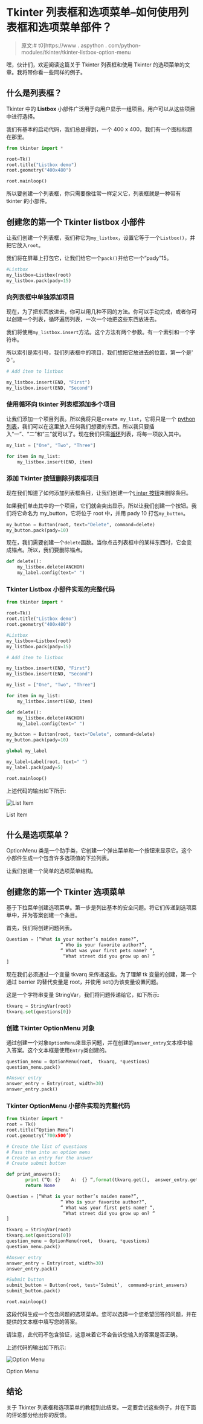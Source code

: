 # Tkinter 列表框和选项菜单–如何使用列表框和选项菜单部件？

> 原文:# t0]https://www . aspython . com/python-modules/tkinter/tkinter-listbox-option-menu

嘿，伙计们，欢迎阅读这篇关于 Tkinter 列表框和使用 Tkinter 的选项菜单的文章。我将带你看一些同样的例子。

## 什么是列表框？

Tkinter 中的 **Listbox** 小部件广泛用于向用户显示一组项目。用户可以从这些项目中进行选择。

我们有基本的启动代码，我们总是得到，一个 400 x 400，我们有一个图标标题在那里。

```py
from tkinter import *

root=Tk()
root.title("Listbox demo")
root.geometry("400x480")

root.mainloop()

```

所以要创建一个列表框，你只需要像往常一样定义它，列表框就是一种带有 tkinter 的小部件。

## 创建您的第一个 Tkinter listbox 小部件

让我们创建一个列表框，我们称它为`my_listbox`，设置它等于一个`Listbox()`，并把它放入`root`。

我们将在屏幕上打包它，让我们给它一个`pack()`并给它一个“pady”15。

```py
#Listbox
my_listbox=Listbox(root)
my_listbox.pack(pady=15)

```

### 向列表框中单独添加项目

现在，为了把东西放进去，你可以用几种不同的方法。你可以手动完成，或者你可以创建一个列表，循环遍历列表，一次一个地把这些东西放进去。

我们将使用`my_listbox.insert`方法。这个方法有两个参数。有一个索引和一个字符串。

所以索引是索引号，我们列表框中的项目，我们想把它放进去的位置，第一个是' 0 '。

```py
# Add item to listbox

my_listbox.insert(END, "First")  
my_listbox.insert(END, "Second")

```

### 使用循环向 tkinter 列表框添加多个项目

让我们添加一个项目列表。所以我将只是`create my_list`，它将只是一个 [python 列表](https://www.askpython.com/python/list/python-list)，我们可以在这里放入任何我们想要的东西。所以我只要插入“一”、“二”和“三”就可以了。现在我们只需[循环](https://www.askpython.com/python/python-loops-in-python)列表，将每一项放入其中。

```py
my_list = ["One", "Two", "Three"]

for item in my_list:
	my_listbox.insert(END, item)

```

### **添加 Tkinter 按钮删除列表框项目**

现在我们知道了如何添加列表框条目，让我们创建一个[t inter 按钮](https://www.askpython.com/python-modules/tkinter/tkinter-buttons)来删除条目。

如果我们单击其中的一个项目，它们就会突出显示，所以让我们创建一个按钮。我们将它命名为 my_button，它将位于 root 中，并用 pady 10 打包`my_button`。

```py
my_button = Button(root, text="Delete", command=delete)     
my_button.pack(pady=10)

```

现在，我们需要创建一个`delete`函数。当你点击列表框中的某样东西时，它会变成锚点。所以，我们要删除锚点。

```py
def delete():
    my_listbox.delete(ANCHOR)
    my_label.config(text=" ")

```

### Tkinter Listbox 小部件实现的完整代码

```py
from tkinter import *

root=Tk()
root.title("Listbox demo")
root.geometry("400x480")

#Listbox
my_listbox=Listbox(root)
my_listbox.pack(pady=15)

# Add item to listbox

my_listbox.insert(END, "First")  
my_listbox.insert(END, "Second")

my_list = ["One", "Two", "Three"]

for item in my_list:
    my_listbox.insert(END, item)

def delete():
    my_listbox.delete(ANCHOR)
    my_label.config(text=" ")

my_button = Button(root, text="Delete", command=delete)     
my_button.pack(pady=10)

global my_label

my_label=Label(root, text=" ")
my_label.pack(pady=5)

root.mainloop()

```

上述代码的输出如下所示:

![List Item](img/49cf3f7daff49ae2d16dfff908c312a3.png)

List Item

## 什么是选项菜单？

OptionMenu 类是一个助手类，它创建一个弹出菜单和一个按钮来显示它。这个小部件生成一个包含许多选项值的下拉列表。

让我们创建一个简单的选项菜单结构。

## 创建您的第一个 Tkinter 选项菜单

基于下拉菜单创建选项菜单。第一步是列出基本的安全问题。将它们传递到选项菜单中，并为答案创建一个条目。

首先，我们将创建问题列表。

```py
Question = [“What is your mother’s maiden name?”,
                    “ Who is your favorite author?”,
                    “ What was your first pets name? “,
                     “What street did you grow up on? “
] 

```

现在我们必须通过一个变量 tkvarq 来传递这些。为了理解 tk 变量的创建，第一个通过 barrier 的替代变量是 root，并使用 set()为该变量设置问题。

这是一个字符串变量 StringVar，我们将问题传递给它，如下所示:

```py
tkvarq = StringVar(root) 
tkvarq.set(questions[0])

```

### 创建 Tkinter OptionMenu 对象

通过创建一个对象`OptionMenu`来显示问题，并在创建的`answer_entry`文本框中输入答案。这个文本框是使用`Entry`类创建的。

```py
question_menu = OptionMenu(root,  tkvarq, *questions)
question_menu.pack()

#Answer entry
answer_entry = Entry(root, width=30)
answer_entry.pack()

```

### Tkinter OptionMenu 小部件实现的完整代码

```py
from tkinter import *
root = Tk()
root.title(“Option Menu”)
root.geometry(‘700x500’)

# Create the list of questions
# Pass them into an option menu
# Create an entry for the answer
# Create submit button

def print_answers():
       print (“Q: {}    A:  {} “,format(tkvarq.get(),  answer_entry.get()))
       return None 

Question = [“What is your mother’s maiden name?”,
                    “ Who is your favorite author?”,
                    “ What was your first pets name? “,
                     “What street did you grow up on? “
] 

tkvarq = StringVar(root) 
tkvarq.set(questions[0])
question_menu = OptionMenu(root,  tkvarq, *questions)
question_menu.pack()

#Answer entry
answer_entry = Entry(root, width=30)
answer_entry.pack()

#Submit button
submit_button = Button(root, test=’Submit’,  command=print_answers)
submit_button.pack()

root.mainloop()

```

这段代码生成一个包含问题的选项菜单。您可以选择一个您希望回答的问题，并在提供的文本框中填写您的答案。

请注意，此代码不包含验证，这意味着它不会告诉您输入的答案是否正确。

上述代码的输出如下所示:

![Option Menu](img/ec69b8af3a27430dca83e2acd4743470.png)

Option Menu

## 结论

关于 Tkinter 列表框和选项菜单的教程到此结束。一定要尝试这些例子，并在下面的评论部分给出你的反馈。